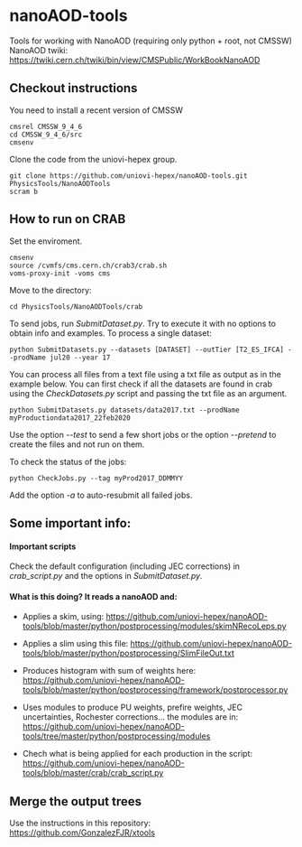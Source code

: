 # nanoAOD-tools
Tools for working with NanoAOD (requiring only python + root, not CMSSW)
NanoAOD twiki: https://twiki.cern.ch/twiki/bin/view/CMSPublic/WorkBookNanoAOD

## Checkout instructions

You need to install a recent version of CMSSW

    cmsrel CMSSW_9_4_6
    cd CMSSW_9_4_6/src
    cmsenv

Clone the code from the uniovi-hepex group.

    git clone https://github.com/uniovi-hepex/nanoAOD-tools.git PhysicsTools/NanoAODTools
    scram b

## How to run on CRAB

Set the enviroment.

    cmsenv
    source /cvmfs/cms.cern.ch/crab3/crab.sh
    voms-proxy-init -voms cms

Move to the directory:
 
    cd PhysicsTools/NanoAODTools/crab

To send jobs, run *SubmitDataset.py*. Try to execute it with no options to obtain info and examples. To process a single dataset:

    python SubmitDatasets.py --datasets [DATASET] --outTier [T2_ES_IFCA] --prodName jul20 --year 17

You can process all files from a text file using a txt file as output as in the example below. You can first check if all the datasets are found in crab using the *CheckDatasets.py* script and passing the txt file as an argument.

    python SubmitDatasets.py datasets/data2017.txt --prodName myProductiondata2017_22feb2020

Use the option *--test* to send a few short jobs or the option *--pretend* to create the files and not run on them.

To check the status of the jobs:

    python CheckJobs.py --tag myProd2017_DDMMYY
    
Add the option *-a* to auto-resubmit all failed jobs.

## Some important info:

#### Important scripts

Check the default configuration (including JEC corrections) in *crab_script.py* and the options in *SubmitDataset.py*.

#### What is this doing? It reads a nanoAOD and:
- Applies a skim, using:
    https://github.com/uniovi-hepex/nanoAOD-tools/blob/master/python/postprocessing/modules/skimNRecoLeps.py

- Applies a slim using this file:
    https://github.com/uniovi-hepex/nanoAOD-tools/blob/master/python/postprocessing/SlimFileOut.txt

- Produces histogram with sum of weights here:
    https://github.com/uniovi-hepex/nanoAOD-tools/blob/master/python/postprocessing/framework/postprocessor.py

- Uses modules to produce PU weights, prefire weights, JEC uncertainties, Rochester corrections... the modules are in:
    https://github.com/uniovi-hepex/nanoAOD-tools/tree/master/python/postprocessing/modules

- Chech what is being applied for each production in the script:
    https://github.com/uniovi-hepex/nanoAOD-tools/blob/master/crab/crab_script.py

## Merge the output trees
Use the instructions in this repository:
    https://github.com/GonzalezFJR/xtools
